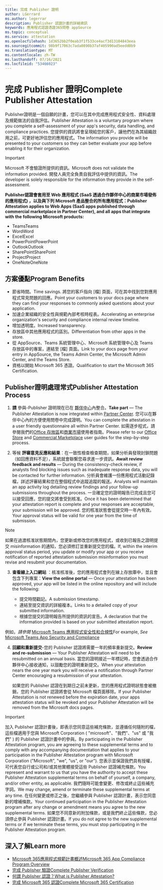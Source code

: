 ```yaml
---
title: 完成 Publisher 證明
author: LGerrard
ms.author: legerrar
description: Publisher 認證計畫的詳細資訊
keywords: 應用程式認證憑證365問卷 appSource
ms.topic: conceptual
ms.service: attestation
ms.openlocfilehash: 1d3652bb2f0eab3f1f533ce4acf3d13104843eea
ms.sourcegitcommit: 98b9f17063c7ada0890b37af405990ad5eedd0b9
ms.translationtype: MT
ms.contentlocale: zh-TW
ms.lasthandoff: 07/16/2021
ms.locfileid: "53466023"
---
```

# <a name="complete-publisher-attestation"></a><span data-ttu-id="226fd-104">完成 Publisher 證明</span><span class="sxs-lookup"><span data-stu-id="226fd-104">Complete Publisher Attestation</span></span>

<span data-ttu-id="226fd-105">Publisher證明是一個自願的計畫，您可以在其中完成應用程式安全性、資料處理及規範做法的自我評估。</span><span class="sxs-lookup"><span data-stu-id="226fd-105">Publisher Attestation is a voluntary program where you complete a self-assessment of your app's security, data handling, and compliance practices.</span></span> <span data-ttu-id="226fd-106">您提供的資訊將會呈現給您的客戶，讓他們在為其組織啟用之前，可更好地評估您的應用程式。</span><span class="sxs-lookup"><span data-stu-id="226fd-106">The information you provide will be presented to your customers so they can better evaluate your app before enabling it for their organization.</span></span> 

> [!IMPORTANT]
> <span data-ttu-id="226fd-107">Microsoft 不會驗證所提供的資訊。</span><span class="sxs-lookup"><span data-stu-id="226fd-107">Microsoft does not validate the information provided.</span></span> <span data-ttu-id="226fd-108">開發人員完全負責自我評估中提供的資訊。</span><span class="sxs-lookup"><span data-stu-id="226fd-108">The developer is solely responsible for the information they provide in the self-assessment.</span></span> 

<span data-ttu-id="226fd-109">**Publisher認證會套用至 Web 應用程式 (SaaS 透過合作夥伴中心的商業市場發佈的應用程式) ，以及與下列 Microsoft 產品整合的所有應用程式：**</span><span class="sxs-lookup"><span data-stu-id="226fd-109">**Publisher Attestation applies to Web Apps (SaaS apps published through commercial marketplace in Partner Center), and all apps that integrate with the following Microsoft products:**</span></span>
- <span data-ttu-id="226fd-110">Teams</span><span class="sxs-lookup"><span data-stu-id="226fd-110">Teams</span></span>
- <span data-ttu-id="226fd-111">Word</span><span class="sxs-lookup"><span data-stu-id="226fd-111">Word</span></span>
- <span data-ttu-id="226fd-112">Excel</span><span class="sxs-lookup"><span data-stu-id="226fd-112">Excel</span></span>
- <span data-ttu-id="226fd-113">PowerPoint</span><span class="sxs-lookup"><span data-stu-id="226fd-113">PowerPoint</span></span> 
- <span data-ttu-id="226fd-114">Outlook</span><span class="sxs-lookup"><span data-stu-id="226fd-114">Outlook</span></span>
- <span data-ttu-id="226fd-115">SharePoint</span><span class="sxs-lookup"><span data-stu-id="226fd-115">SharePoint</span></span>
- <span data-ttu-id="226fd-116">Project</span><span class="sxs-lookup"><span data-stu-id="226fd-116">Project</span></span>
- <span data-ttu-id="226fd-117">OneNote</span><span class="sxs-lookup"><span data-stu-id="226fd-117">OneNote</span></span>


## <a name="program-benefits"></a><span data-ttu-id="226fd-118">方案優點</span><span class="sxs-lookup"><span data-stu-id="226fd-118">Program Benefits</span></span>
- <span data-ttu-id="226fd-119">節省時間。</span><span class="sxs-lookup"><span data-stu-id="226fd-119">Time savings.</span></span> <span data-ttu-id="226fd-120">將您的客戶指向 [檔] 頁面，可在其中找到您對應用程式常見問題的回應。</span><span class="sxs-lookup"><span data-stu-id="226fd-120">Point your customers to your docs page where they can find your responses to commonly asked questions about your application.</span></span> 
- <span data-ttu-id="226fd-121">加速企業組織的安全性與規範內部考核時程表。</span><span class="sxs-lookup"><span data-stu-id="226fd-121">Accelerating an enterprise organization's security and compliance internal review timeline.</span></span>
- <span data-ttu-id="226fd-122">增加透明度。</span><span class="sxs-lookup"><span data-stu-id="226fd-122">Increased transparency.</span></span>
- <span data-ttu-id="226fd-123">存放區中其他應用程式的區別。</span><span class="sxs-lookup"><span data-stu-id="226fd-123">Differentiation from other apps in the store.</span></span> 
- <span data-ttu-id="226fd-124">從 AppSource、Teams 系統管理中心、Microsoft 系統管理中心及 Teams 存放區中的專案，連結至 [檔] 頁面。</span><span class="sxs-lookup"><span data-stu-id="226fd-124">Link to your docs page from your entry in AppSource, the Teams Admin Center, the Microsoft Admin Center, and the Teams Store.</span></span> 
- <span data-ttu-id="226fd-125">資格以開始 Microsoft 365 憑證。</span><span class="sxs-lookup"><span data-stu-id="226fd-125">Qualification to start the Microsoft 365 Certification.</span></span>
 

## <a name="publisher-attestation-process"></a><span data-ttu-id="226fd-126">Publisher證明處理常式</span><span class="sxs-lookup"><span data-stu-id="226fd-126">Publisher Attestation Process</span></span>

1. <span data-ttu-id="226fd-127">**請** 參與-Publisher 證明現在已在 [夥伴中心](https://partner.microsoft.com)內整合。</span><span class="sxs-lookup"><span data-stu-id="226fd-127">**Take part** — The Publisher Attestation is now integrated within [Partner Center](https://partner.microsoft.com).</span></span> <span data-ttu-id="226fd-128">您可以在夥伴中心內的方便使用問卷中完成證明。</span><span class="sxs-lookup"><span data-stu-id="226fd-128">You can complete the attestation in a user friendly questionnaire all within Partner Center.</span></span> <span data-ttu-id="226fd-129">如需逐步程式，請參閱我們的[Office 存放區](https://docs.microsoft.com/microsoft-365-app-certification/docs/userguide)和[商業市場](https://docs.microsoft.com/en-us/microsoft-365-app-certification/docs/saasuserguide)使用者指南。</span><span class="sxs-lookup"><span data-stu-id="226fd-129">Please refer to our [Office Store](https://docs.microsoft.com/microsoft-365-app-certification/docs/userguide) and [Commercial Marketplace](https://docs.microsoft.com/en-us/microsoft-365-app-certification/docs/saasuserguide) user guides for the step-by-step process.</span></span>

2. <span data-ttu-id="226fd-130">等候 **評審意見反應和結果**：在一致性檢查檢查期間，如果分析員發現封鎖問題（如回應資料不足），系統就會聯繫您尋求進一步資訊。</span><span class="sxs-lookup"><span data-stu-id="226fd-130">**Await review feedback and results** — During the consistency-check review, if analysts find blocking issues such as inadequate response data, you will be contacted for further information.</span></span> <span data-ttu-id="226fd-131">分析員會維護一份應用程式活動記錄檔，詳述評審結果和您在整個程式中追蹤追蹤的報送。</span><span class="sxs-lookup"><span data-stu-id="226fd-131">Analysts will maintain an app activity log detailing review findings and your follow-up submissions throughout the process.</span></span> <span data-ttu-id="226fd-132">一旦確定您的證明報告已完成且您可以接受回應，您的提交將會受到核准。</span><span class="sxs-lookup"><span data-stu-id="226fd-132">Once it has been determined that your attestation report is complete and your responses are acceptable, your submission will be approved.</span></span> <span data-ttu-id="226fd-133">您的核准狀態會從提交時一年內有效。</span><span class="sxs-lookup"><span data-stu-id="226fd-133">Your approval status will be valid for one year from the time of submission.</span></span>

> [!NOTE]
> <span data-ttu-id="226fd-134">如果在過渡核准狀態期間內，您更新或修改您的應用程式，或收到已報告之證明提交 misinformation 的通知，您必須修訂並重新提交您的檔。</span><span class="sxs-lookup"><span data-stu-id="226fd-134">If, within the interim approval status period, you update or modify your app or you receive notification of reported attestation submission misinformation you must revise and resubmit your documentation.</span></span>

3. <span data-ttu-id="226fd-135">**查看線上入口網站** ：核准核准後，您的應用程式會列在線上存放庫中，並且會包含下列專案：</span><span class="sxs-lookup"><span data-stu-id="226fd-135">**View the online portal** — Once your attestation has been approved, your app will be listed in the online repository and will include the following:</span></span>

   - <span data-ttu-id="226fd-136">提交時間戳記。</span><span class="sxs-lookup"><span data-stu-id="226fd-136">A submission timestamp.</span></span>
   - <span data-ttu-id="226fd-137">連結至提交資訊的詳細複本。</span><span class="sxs-lookup"><span data-stu-id="226fd-137">Links to a detailed copy of your submitted information.</span></span>
   - <span data-ttu-id="226fd-138">根據您提交的證明報告所提供的資訊的宣告。</span><span class="sxs-lookup"><span data-stu-id="226fd-138">A declaration that the information provided is based on your submitted attestation report.</span></span>

<span data-ttu-id="226fd-139">例如，*請參閱* [Microsoft Teams 應用程式安全性和合規性](../teams/teams-apps.md)</span><span class="sxs-lookup"><span data-stu-id="226fd-139">For example, *See* [Microsoft Teams App Security and Compliance](../teams/teams-apps.md)</span></span>

4. <span data-ttu-id="226fd-140">**回顧和重新提交**-您的 Publisher 認證將需要一年的頻率重新提交。</span><span class="sxs-lookup"><span data-stu-id="226fd-140">**Review and re-submission** — Your Publisher Attestation will need to be resubmitted on an annual basis.</span></span> <span data-ttu-id="226fd-141">當您的證明接近一年標記時，您會透過合作夥伴中心接收通知，以鼓勵您的證明重新提交。</span><span class="sxs-lookup"><span data-stu-id="226fd-141">When your attestation nears the one year mark you will receive a notification through Partner Center encouraging a resubmission of your attestation.</span></span> 

   <span data-ttu-id="226fd-142">如果您的 Publisher 認證在到期日之前未更新，您的應用程式證明狀態會被撤銷，您的 Publisher 認證將會從 Microsoft 檔頁面移除。</span><span class="sxs-lookup"><span data-stu-id="226fd-142">If your Publisher Attestation is not renewed before the expiration date, your apps attestation status will be revoked and your Publisher Attestation will be removed from the Microsoft docs pages.</span></span> 

>[!IMPORTANT]
><span data-ttu-id="226fd-143">加入 Publisher 認證計畫後，即表示您同意這些補充條款，並遵循任何隨附的檔，這些檔適用于您與 Microsoft Corporation ( "microsoft"、"我們"、"us" 或 "我們" ) 的 Publisher 認證計畫中的參與。</span><span class="sxs-lookup"><span data-stu-id="226fd-143">By participating in the Publisher Attestation program, you are agreeing to these supplemental terms and to comply with any accompanying documentation that applies to your participation in the Publisher Attestation program with Microsoft Corporation ("Microsoft", "we", "us", or "our").</span></span> <span data-ttu-id="226fd-144">您表示並保證我們具有授權，可代表您自行或公司和/或其他實體接受這些 Publisher 認證補充條款。</span><span class="sxs-lookup"><span data-stu-id="226fd-144">You represent and warrant to us that you have the authority to accept these Publisher Attestation supplemental terms on behalf of yourself, a company, and/or other entity, as applicable.</span></span> <span data-ttu-id="226fd-145">我們隨時可能會變更、修改或終止這些補充字詞。</span><span class="sxs-lookup"><span data-stu-id="226fd-145">We may change, amend or terminate these supplemental terms at any time.</span></span> <span data-ttu-id="226fd-146">在任何變更或修正之後，您繼續參與 Publisher 認證計畫，表示您同意新的增補條款。</span><span class="sxs-lookup"><span data-stu-id="226fd-146">Your continued participation in the Publisher Attestation program after any change or amendment means you agree to the new supplemental terms.</span></span> <span data-ttu-id="226fd-147">如果您不同意新的附加條款，或是我們終止這些條款，您必須停止參與 Publisher 認證計畫。</span><span class="sxs-lookup"><span data-stu-id="226fd-147">If you do not agree to the new supplemental terms or if we terminate these terms, you must stop participating in the Publisher Attestation program.</span></span>

## <a name="learn-more"></a><span data-ttu-id="226fd-148">深入了解</span><span class="sxs-lookup"><span data-stu-id="226fd-148">Learn more</span></span>

* [<span data-ttu-id="226fd-149">Microsoft 365應用程式規範計畫概述</span><span class="sxs-lookup"><span data-stu-id="226fd-149">Microsoft 365 App Compliance Program Overview</span></span>](~/overview.md)  
* [<span data-ttu-id="226fd-150">完成 Publisher 驗證</span><span class="sxs-lookup"><span data-stu-id="226fd-150">Complete Publisher Verification</span></span>](https://docs.microsoft.com/azure/active-directory/develop/mark-app-as-publisher-verified)  
* [<span data-ttu-id="226fd-151">何謂 Publisher 認證？</span><span class="sxs-lookup"><span data-stu-id="226fd-151">What is Publisher Attestation?</span></span>](~/docs/enterprise-app-attestation-guide.md)  
* [<span data-ttu-id="226fd-152">完成 Microsoft 365 認證</span><span class="sxs-lookup"><span data-stu-id="226fd-152">Complete Microsoft 365 Certification</span></span>](~/docs/certification.md)
